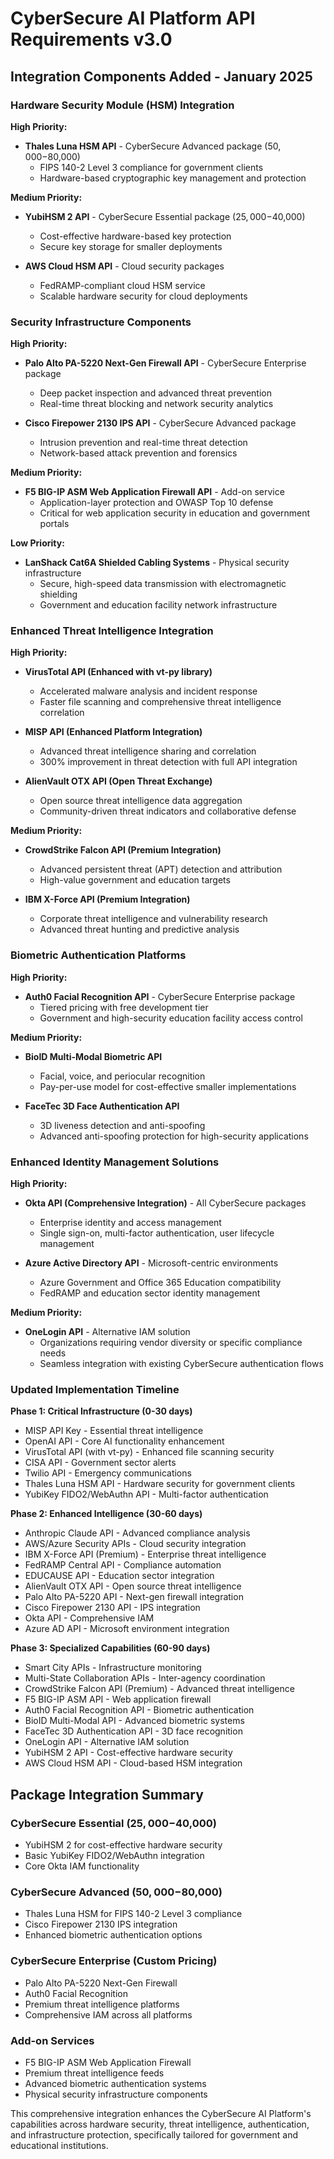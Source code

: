 # CyberSecure AI Platform API Requirements v3.0

## Integration Components Added - January 2025

### Hardware Security Module (HSM) Integration

**High Priority:**
- **Thales Luna HSM API** - CyberSecure Advanced package ($50,000-$80,000)
  - FIPS 140-2 Level 3 compliance for government clients
  - Hardware-based cryptographic key management and protection

**Medium Priority:**
- **YubiHSM 2 API** - CyberSecure Essential package ($25,000-$40,000)
  - Cost-effective hardware-based key protection
  - Secure key storage for smaller deployments

- **AWS Cloud HSM API** - Cloud security packages
  - FedRAMP-compliant cloud HSM service
  - Scalable hardware security for cloud deployments

### Security Infrastructure Components

**High Priority:**
- **Palo Alto PA-5220 Next-Gen Firewall API** - CyberSecure Enterprise package
  - Deep packet inspection and advanced threat prevention
  - Real-time threat blocking and network security analytics

- **Cisco Firepower 2130 IPS API** - CyberSecure Advanced package
  - Intrusion prevention and real-time threat detection
  - Network-based attack prevention and forensics

**Medium Priority:**
- **F5 BIG-IP ASM Web Application Firewall API** - Add-on service
  - Application-layer protection and OWASP Top 10 defense
  - Critical for web application security in education and government portals

**Low Priority:**
- **LanShack Cat6A Shielded Cabling Systems** - Physical security infrastructure
  - Secure, high-speed data transmission with electromagnetic shielding
  - Government and education facility network infrastructure

### Enhanced Threat Intelligence Integration

**High Priority:**
- **VirusTotal API (Enhanced with vt-py library)**
  - Accelerated malware analysis and incident response
  - Faster file scanning and comprehensive threat intelligence correlation

- **MISP API (Enhanced Platform Integration)**
  - Advanced threat intelligence sharing and correlation
  - 300% improvement in threat detection with full API integration

- **AlienVault OTX API (Open Threat Exchange)**
  - Open source threat intelligence data aggregation
  - Community-driven threat indicators and collaborative defense

**Medium Priority:**
- **CrowdStrike Falcon API (Premium Integration)**
  - Advanced persistent threat (APT) detection and attribution
  - High-value government and education targets

- **IBM X-Force API (Premium Integration)**
  - Corporate threat intelligence and vulnerability research
  - Advanced threat hunting and predictive analysis

### Biometric Authentication Platforms

**High Priority:**
- **Auth0 Facial Recognition API** - CyberSecure Enterprise package
  - Tiered pricing with free development tier
  - Government and high-security education facility access control

**Medium Priority:**
- **BioID Multi-Modal Biometric API**
  - Facial, voice, and periocular recognition
  - Pay-per-use model for cost-effective smaller implementations

- **FaceTec 3D Face Authentication API**
  - 3D liveness detection and anti-spoofing
  - Advanced anti-spoofing protection for high-security applications

### Enhanced Identity Management Solutions

**High Priority:**
- **Okta API (Comprehensive Integration)** - All CyberSecure packages
  - Enterprise identity and access management
  - Single sign-on, multi-factor authentication, user lifecycle management

- **Azure Active Directory API** - Microsoft-centric environments
  - Azure Government and Office 365 Education compatibility
  - FedRAMP and education sector identity management

**Medium Priority:**
- **OneLogin API** - Alternative IAM solution
  - Organizations requiring vendor diversity or specific compliance needs
  - Seamless integration with existing CyberSecure authentication flows

### Updated Implementation Timeline

**Phase 1: Critical Infrastructure (0-30 days)**
- MISP API Key - Essential threat intelligence
- OpenAI API - Core AI functionality enhancement
- VirusTotal API (with vt-py) - Enhanced file scanning security
- CISA API - Government sector alerts
- Twilio API - Emergency communications
- Thales Luna HSM API - Hardware security for government clients
- YubiKey FIDO2/WebAuthn API - Multi-factor authentication

**Phase 2: Enhanced Intelligence (30-60 days)**
- Anthropic Claude API - Advanced compliance analysis
- AWS/Azure Security APIs - Cloud security integration
- IBM X-Force API (Premium) - Enterprise threat intelligence
- FedRAMP Central API - Compliance automation
- EDUCAUSE API - Education sector integration
- AlienVault OTX API - Open source threat intelligence
- Palo Alto PA-5220 API - Next-gen firewall integration
- Cisco Firepower 2130 API - IPS integration
- Okta API - Comprehensive IAM
- Azure AD API - Microsoft environment integration

**Phase 3: Specialized Capabilities (60-90 days)**
- Smart City APIs - Infrastructure monitoring
- Multi-State Collaboration APIs - Inter-agency coordination
- CrowdStrike Falcon API (Premium) - Advanced threat intelligence
- F5 BIG-IP ASM API - Web application firewall
- Auth0 Facial Recognition API - Biometric authentication
- BioID Multi-Modal API - Advanced biometric systems
- FaceTec 3D Authentication API - 3D face recognition
- OneLogin API - Alternative IAM solution
- YubiHSM 2 API - Cost-effective hardware security
- AWS Cloud HSM API - Cloud-based HSM integration

## Package Integration Summary

### CyberSecure Essential ($25,000-$40,000)
- YubiHSM 2 for cost-effective hardware security
- Basic YubiKey FIDO2/WebAuthn integration
- Core Okta IAM functionality

### CyberSecure Advanced ($50,000-$80,000)
- Thales Luna HSM for FIPS 140-2 Level 3 compliance
- Cisco Firepower 2130 IPS integration
- Enhanced biometric authentication options

### CyberSecure Enterprise (Custom Pricing)
- Palo Alto PA-5220 Next-Gen Firewall
- Auth0 Facial Recognition
- Premium threat intelligence platforms
- Comprehensive IAM across all platforms

### Add-on Services
- F5 BIG-IP ASM Web Application Firewall
- Premium threat intelligence feeds
- Advanced biometric authentication systems
- Physical security infrastructure components

This comprehensive integration enhances the CyberSecure AI Platform's capabilities across hardware security, threat intelligence, authentication, and infrastructure protection, specifically tailored for government and educational institutions.